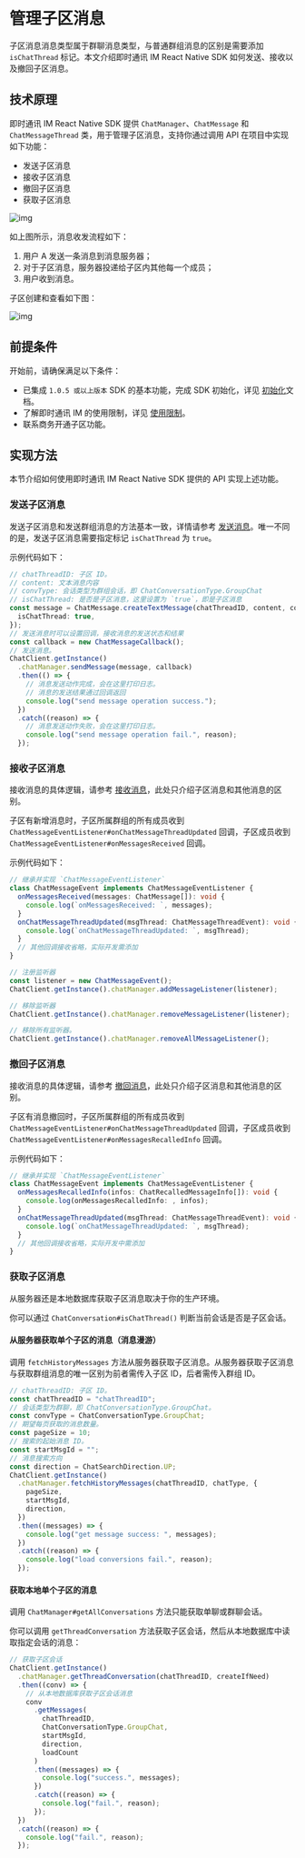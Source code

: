 # 管理子区消息

<Toc />

子区消息消息类型属于群聊消息类型，与普通群组消息的区别是需要添加 `isChatThread` 标记。本文介绍即时通讯 IM React Native SDK 如何发送、接收以及撤回子区消息。

## 技术原理

即时通讯 IM React Native SDK 提供 `ChatManager`、`ChatMessage` 和 `ChatMessageThread` 类，用于管理子区消息，支持你通过调用 API 在项目中实现如下功能：

- 发送子区消息
- 接收子区消息
- 撤回子区消息
- 获取子区消息

![img](/images/android/sendandreceivemsg.png)

如上图所示，消息收发流程如下：

1. 用户 A 发送一条消息到消息服务器；
2. 对于子区消息，服务器投递给子区内其他每一个成员；
3. 用户收到消息。

子区创建和查看如下图：

![img](/images/android/threads.png)

## 前提条件

开始前，请确保满足以下条件：

- 已集成 `1.0.5 或以上版本` SDK 的基本功能，完成 SDK 初始化，详见 [初始化](initialization.html)文档。
- 了解即时通讯 IM 的使用限制，详见 [使用限制](/product/limitation.html)。
- 联系商务开通子区功能。

## 实现方法

本节介绍如何使用即时通讯 IM React Native SDK 提供的 API 实现上述功能。

### 发送子区消息

发送子区消息和发送群组消息的方法基本一致，详情请参考 [发送消息](message_send_receive.html#发送消息)。唯一不同的是，发送子区消息需要指定标记 `isChatThread` 为 `true`。

示例代码如下：

```TypeScript
// chatThreadID: 子区 ID。
// content: 文本消息内容
// convType: 会话类型为群组会话，即 ChatConversationType.GroupChat
// isChatThread: 是否是子区消息，这里设置为 `true`，即是子区消息
const message = ChatMessage.createTextMessage(chatThreadID, content, convType, {
  isChatThread: true,
});
// 发送消息时可以设置回调，接收消息的发送状态和结果
const callback = new ChatMessageCallback();
// 发送消息。
ChatClient.getInstance()
  .chatManager.sendMessage(message, callback)
  .then(() => {
    // 消息发送动作完成，会在这里打印日志。
    // 消息的发送结果通过回调返回
    console.log("send message operation success.");
  })
  .catch((reason) => {
    // 消息发送动作失败，会在这里打印日志。
    console.log("send message operation fail.", reason);
  });
```

### 接收子区消息

接收消息的具体逻辑，请参考 [接收消息](message_send_receive.html#发送和接收文本消息)，此处只介绍子区消息和其他消息的区别。

子区有新增消息时，子区所属群组的所有成员收到 `ChatMessageEventListener#onChatMessageThreadUpdated` 回调，子区成员收到 `ChatMessageEventListener#onMessagesReceived` 回调。

示例代码如下：

```TypeScript
// 继承并实现 `ChatMessageEventListener`
class ChatMessageEvent implements ChatMessageEventListener {
  onMessagesReceived(messages: ChatMessage[]): void {
    console.log(`onMessagesReceived: `, messages);
  }
  onChatMessageThreadUpdated(msgThread: ChatMessageThreadEvent): void {
    console.log(`onChatMessageThreadUpdated: `, msgThread);
  }
  // 其他回调接收省略，实际开发需添加
}

// 注册监听器
const listener = new ChatMessageEvent();
ChatClient.getInstance().chatManager.addMessageListener(listener);

// 移除监听器
ChatClient.getInstance().chatManager.removeMessageListener(listener);

// 移除所有监听器。
ChatClient.getInstance().chatManager.removeAllMessageListener();
```

### 撤回子区消息

接收消息的具体逻辑，请参考 [撤回消息](message_recall.html)，此处只介绍子区消息和其他消息的区别。

子区有消息撤回时，子区所属群组的所有成员收到 `ChatMessageEventListener#onChatMessageThreadUpdated` 回调，子区成员收到 `ChatMessageEventListener#onMessagesRecalledInfo` 回调。

示例代码如下：

```TypeScript
// 继承并实现 `ChatMessageEventListener`
class ChatMessageEvent implements ChatMessageEventListener {
  onMessagesRecalledInfo(infos: ChatRecalledMessageInfo[]): void {
    console.log(onMessagesRecalledInfo: , infos);
  }
  onChatMessageThreadUpdated(msgThread: ChatMessageThreadEvent): void {
    console.log(`onChatMessageThreadUpdated: `, msgThread);
  }
  // 其他回调接收省略，实际开发中需添加
}
```

### 获取子区消息

从服务器还是本地数据库获取子区消息取决于你的生产环境。

你可以通过 `ChatConversation#isChatThread()` 判断当前会话是否是子区会话。

#### 从服务器获取单个子区的消息（消息漫游）

调用 `fetchHistoryMessages` 方法从服务器获取子区消息。从服务器获取子区消息与获取群组消息的唯一区别为前者需传入子区 ID，后者需传入群组 ID。

```TypeScript
// chatThreadID: 子区 ID。
const chatThreadID = "chatThreadID";
// 会话类型为群聊，即 ChatConversationType.GroupChat。
const convType = ChatConversationType.GroupChat;
// 期望每页获取的消息数量。
const pageSize = 10;
// 搜索的起始消息 ID。
const startMsgId = "";
// 消息搜索方向
const direction = ChatSearchDirection.UP;
ChatClient.getInstance()
  .chatManager.fetchHistoryMessages(chatThreadID, chatType, {
    pageSize,
    startMsgId,
    direction,
  })
  .then((messages) => {
    console.log("get message success: ", messages);
  })
  .catch((reason) => {
    console.log("load conversions fail.", reason);
  });
```

#### 获取本地单个子区的消息

调用 `ChatManager#getAllConversations` 方法只能获取单聊或群聊会话。

你可以调用 `getThreadConversation` 方法获取子区会话，然后从本地数据库中读取指定会话的消息：

```TypeScript
// 获取子区会话
ChatClient.getInstance()
  .chatManager.getThreadConversation(chatThreadID, createIfNeed)
  .then((conv) => {
    // 从本地数据库获取子区会话消息
    conv
      .getMessages(
        chatThreadID,
        ChatConversationType.GroupChat,
        startMsgId,
        direction,
        loadCount
      )
      .then((messages) => {
        console.log("success.", messages);
      })
      .catch((reason) => {
        console.log("fail.", reason);
      });
  })
  .catch((reason) => {
    console.log("fail.", reason);
  });
```
